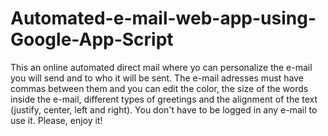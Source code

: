 # Automated-e-mail-web-app-using-Google-App-Script
This an online automated direct mail where yo can personalize the e-mail you will send and to who it will be sent. The e-mail adresses must have commas between them and you can edit the color, the size of the words inside the e-mail, different types of greetings and the alignment of the text (justify, center, left and right). You don't have to be logged in any e-mail to use it. Please, enjoy it!
